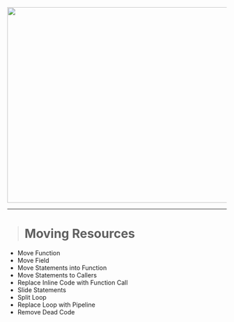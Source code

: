 <div align="center">
    <img src="https://user-images.githubusercontent.com/37020399/155762772-69ed9192-07a6-4901-ba64-a525a35276a5.jpg" height="450" width="1020" />
</div>

---

> # Moving Resources

* Move Function
* Move Field
* Move Statements into Function
* Move Statements to Callers
* Replace Inline Code with Function Call
* Slide Statements
* Split Loop
* Replace Loop with Pipeline
* Remove Dead Code

